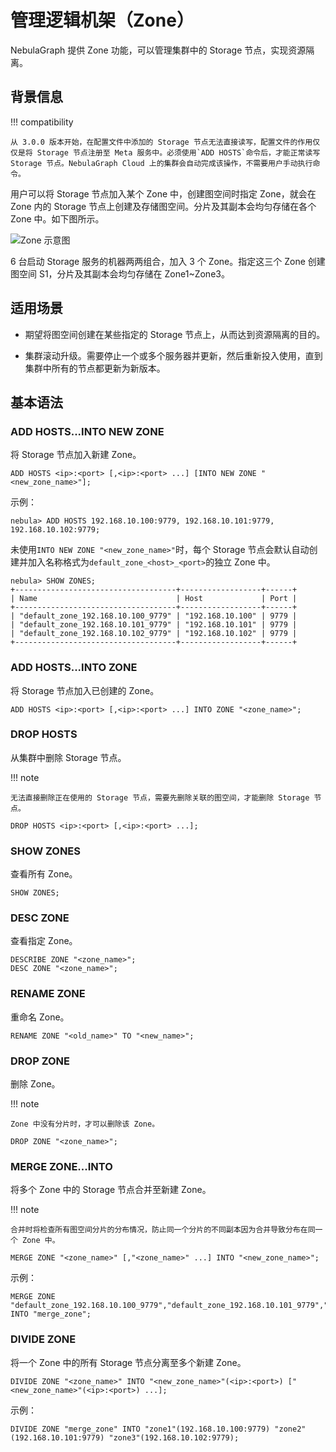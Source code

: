 # 管理逻辑机架（Zone）

NebulaGraph 提供 Zone 功能，可以管理集群中的 Storage 节点，实现资源隔离。

## 背景信息

!!! compatibility

    从 3.0.0 版本开始，在配置文件中添加的 Storage 节点无法直接读写，配置文件的作用仅仅是将 Storage 节点注册至 Meta 服务中。必须使用`ADD HOSTS`命令后，才能正常读写 Storage 节点。NebulaGraph Cloud 上的集群会自动完成该操作，不需要用户手动执行命令。

用户可以将 Storage 节点加入某个 Zone 中，创建图空间时指定 Zone，就会在 Zone 内的 Storage 节点上创建及存储图空间。分片及其副本会均匀存储在各个 Zone 中。如下图所示。

![Zone 示意图](https://docs-cdn.nebula-graph.com.cn/figures/zone1.png)

6 台启动 Storage 服务的机器两两组合，加入 3 个 Zone。指定这三个 Zone 创建图空间 S1，分片及其副本会均匀存储在 Zone1~Zone3。

## 适用场景

- 期望将图空间创建在某些指定的 Storage 节点上，从而达到资源隔离的目的。

- 集群滚动升级。需要停止一个或多个服务器并更新，然后重新投入使用，直到集群中所有的节点都更新为新版本。

## 基本语法

### ADD HOSTS...INTO NEW ZONE

将 Storage 节点加入新建 Zone。

```ngql
ADD HOSTS <ip>:<port> [,<ip>:<port> ...] [INTO NEW ZONE "<new_zone_name>"];
```

示例：

```ngql
nebula> ADD HOSTS 192.168.10.100:9779, 192.168.10.101:9779, 192.168.10.102:9779;
```

未使用`INTO NEW ZONE "<new_zone_name>"`时，每个 Storage 节点会默认自动创建并加入名称格式为`default_zone_<host>_<port>`的独立 Zone 中。

```ngql
nebula> SHOW ZONES;
+------------------------------------+------------------+------+
| Name                               | Host             | Port |
+------------------------------------+------------------+------+
| "default_zone_192.168.10.100_9779" | "192.168.10.100" | 9779 |
| "default_zone_192.168.10.101_9779" | "192.168.10.101" | 9779 |
| "default_zone_192.168.10.102_9779" | "192.168.10.102" | 9779 |
+------------------------------------+------------------+------+
```

### ADD HOSTS...INTO ZONE

将 Storage 节点加入已创建的 Zone。

<!-- balance-3.1
!!! note

    加入之后请使用 [BALANCE](../synchronization-and-migration/2.balance-syntax.md) 命令实现负载均衡。
-->

```ngql
ADD HOSTS <ip>:<port> [,<ip>:<port> ...] INTO ZONE "<zone_name>";
```

### DROP HOSTS

从集群中删除 Storage 节点。

!!! note

    无法直接删除正在使用的 Storage 节点，需要先删除关联的图空间，才能删除 Storage 节点。

```ngql
DROP HOSTS <ip>:<port> [,<ip>:<port> ...];
```

### SHOW ZONES

查看所有 Zone。

```ngql
SHOW ZONES;
```

### DESC ZONE

查看指定 Zone。

```ngql
DESCRIBE ZONE "<zone_name>";
DESC ZONE "<zone_name>";
```

### RENAME ZONE

重命名 Zone。

```ngql
RENAME ZONE "<old_name>" TO "<new_name>";
```

### DROP ZONE

删除 Zone。

!!! note

    Zone 中没有分片时，才可以删除该 Zone。

```ngql
DROP ZONE "<zone_name>";
```

### MERGE ZONE...INTO

将多个 Zone 中的 Storage 节点合并至新建 Zone。

!!! note

    合并时将检查所有图空间分片的分布情况，防止同一个分片的不同副本因为合并导致分布在同一个 Zone 中。

<!-- balance-3.1
!!! note

    合并之后请使用 [BALANCE](../synchronization-and-migration/2.balance-syntax.md) 命令实现负载均衡。
-->

```ngql
MERGE ZONE "<zone_name>" [,"<zone_name>" ...] INTO "<new_zone_name>";
```

示例：

```ngql
MERGE ZONE "default_zone_192.168.10.100_9779","default_zone_192.168.10.101_9779","default_zone_192.168.10.102_9779" INTO "merge_zone";
```

### DIVIDE ZONE

将一个 Zone 中的所有 Storage 节点分离至多个新建 Zone。

<!-- balance-3.1
!!! note

    分离之后请使用 [BALANCE](../synchronization-and-migration/2.balance-syntax.md) 命令实现负载均衡。
-->

```ngql
DIVIDE ZONE "<zone_name>" INTO "<new_zone_name>"(<ip>:<port>) ["<new_zone_name>"(<ip>:<port>) ...];
```

示例：

```ngql
DIVIDE ZONE "merge_zone" INTO "zone1"(192.168.10.100:9779) "zone2"(192.168.10.101:9779) "zone3"(192.168.10.102:9779);
```
